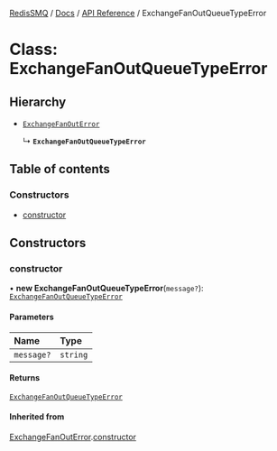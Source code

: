 [RedisSMQ](../../../README.md) / [Docs](../../README.md) / [API Reference](../README.md) / ExchangeFanOutQueueTypeError

# Class: ExchangeFanOutQueueTypeError

## Hierarchy

- [`ExchangeFanOutError`](ExchangeFanOutError.md)

  ↳ **`ExchangeFanOutQueueTypeError`**

## Table of contents

### Constructors

- [constructor](ExchangeFanOutQueueTypeError.md#constructor)

## Constructors

### constructor

• **new ExchangeFanOutQueueTypeError**(`message?`): [`ExchangeFanOutQueueTypeError`](ExchangeFanOutQueueTypeError.md)

#### Parameters

| Name | Type |
| :------ | :------ |
| `message?` | `string` |

#### Returns

[`ExchangeFanOutQueueTypeError`](ExchangeFanOutQueueTypeError.md)

#### Inherited from

[ExchangeFanOutError](ExchangeFanOutError.md).[constructor](ExchangeFanOutError.md#constructor)
